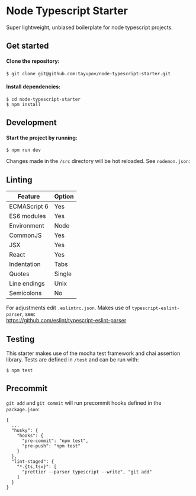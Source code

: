# Node Typescript Starter
Super lightweight, unbiased boilerplate for node typescript projects.

## Get started

#### Clone the repository:
```
$ git clone git@github.com:tayupov/node-typescript-starter.git
```
#### Install dependencies:
```
$ cd node-typescript-starter
$ npm install
```

## Development

#### Start the project by running:
```
$ npm run dev
```
Changes made in the `/src` directory will be hot reloaded. See `nodemon.json`:

## Linting
| Feature       |     Option    |
| ------------- | ------------- |
| ECMAScript 6  |      Yes      |
| ES6 modules   |      Yes      |
| Environment   |      Node     |
| CommonJS      |      Yes      |
| JSX           |      Yes      |
| React         |      Yes      |
| Indentation   |      Tabs     |
| Quotes        |      Single   |
| Line endings  |      Unix     |
| Semicolons    |      No       |

For adjustments edit `.eslintrc.json`. Makes use of `typescript-eslint-parser`, see:  
https://github.com/eslint/typescript-eslint-parser

## Testing
This starter makes use of the mocha test framework and chai assertion library.
Tests are defined in `/test` and can be run with:
```
$ npm test
```

## Precommit
`git add` and `git commit` will run precommit hooks defined in the `package.json`:

```
{
  ...
  "husky": {
    "hooks": {
      "pre-commit": "npm test",
      "pre-push": "npm test"
    }
  },
  "lint-staged": {
    "*.{ts,tsx}": [
      "prettier --parser typescript --write", "git add"
    ]
  }
}
```


